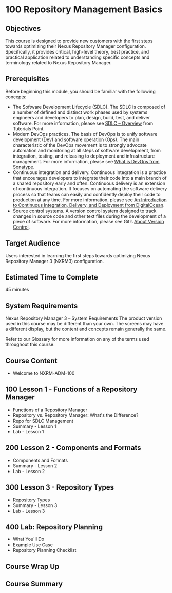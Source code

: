 # 100 Repository Management Basics

## Objectives
This course is designed to provide new customers with the first steps towards optimizing their Nexus Repository Manager configuration. Specifically, it provides critical, high-level theory, best practice, and practical application related to understanding specific concepts and terminology related to Nexus Repository Manager.

## Prerequisites
Before beginning this module, you should be familiar with the following concepts:

- The Software Development Lifecycle (SDLC). The SDLC is composed of a number of defined and distinct work phases used by systems engineers and developers to plan, design, build, test, and deliver software. For more information, please see [SDLC – Overview](https://www.tutorialspoint.com/sdlc/sdlc_overview) from Tutorials Point.
- Modern DevOps practices. The basis of DevOps is to unify software development (Dev) and software operation (Ops). The main characteristic of the DevOps movement is to strongly advocate automation and monitoring at all steps of software development, from integration, testing, and releasing to deployment and infrastructure management. For more information, please see [What is DevOps from Sonatype](https://guides.sonatype.com/foundations/devops/what-is-devops/).
- Continuous integration and delivery. Continuous integration is a practice that encourages developers to integrate their code into a main branch of a shared repository early and often. Continuous delivery is an extension of continuous integration. It focuses on automating the software delivery process so that teams can easily and confidently deploy their code to production at any time. For more information, please see [An Introduction to Continuous Integration, Delivery, and Deployment from DigitalOcean](https://www.digitalocean.com/community/tutorials/an-introduction-to-continuous-integration-delivery-and-deployment).
- Source control systems. A version control system designed to track changes in source code and other text files during the development of a piece of software. For more information, please see Git’s [About Version Control](https://git-scm.com/book/en/v2/Getting-Started-About-Version-Control).

## Target Audience
Users interested in learning the first steps towards optimizing Nexus Repository Manager 3 (NXRM3) configuration.

## Estimated Time to Complete
45 minutes

## System Requirements
Nexus Repository Manager 3 – System Requirements
The product version used in this course may be different than your own. The screens may have a different display, but the content and concepts remain generally the same.

Refer to our Glossary for more information on any of the terms used throughout this course.

## Course Content
- Welcome to NXRM-ADM-100

## 100 Lesson 1 - Functions of a Repository Manager
- Functions of a Repository Manager
- Repository vs. Repository Manager: What's the Difference?
- Repo for SDLC Management
- Summary - Lesson 1
- Lab - Lesson 1

## 200 Lesson 2 - Components and Formats
- Components and Formats
- Summary - Lesson 2
- Lab - Lesson 2

## 300 Lesson 3 - Repository Types
- Repository Types
- Summary - Lesson 3
- Lab - Lesson 3

## 400 Lab: Repository Planning
- What You'll Do
- Example Use Case
- Repository Planning Checklist

## Course Wrap Up

## Course Summary
